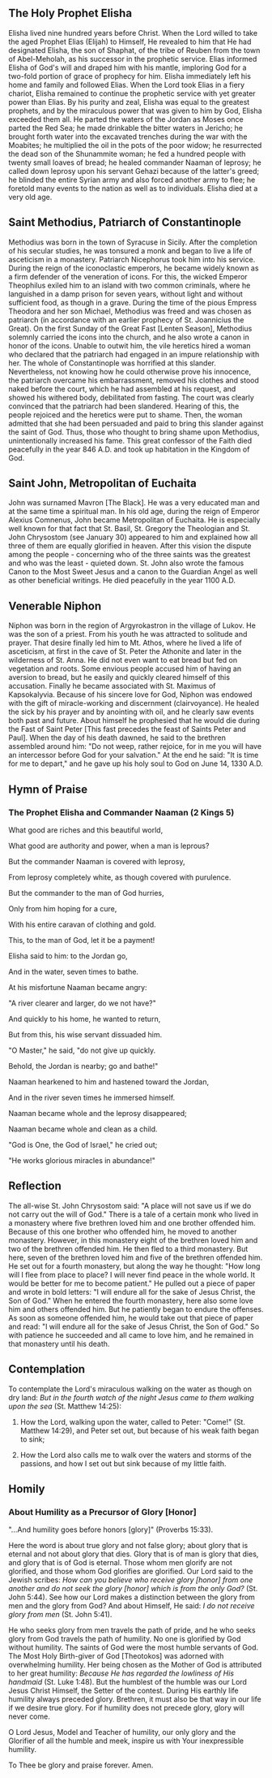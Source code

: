 ## The Holy Prophet Elisha

Elisha lived nine hundred years before Christ. When the Lord willed to take the aged Prophet Elias (Elijah) to Himself, He revealed to him that He had designated Elisha, the son of Shaphat, of the tribe of Reuben from the town of Abel-Meholah, as his successor in the prophetic service. Elias informed Elisha of God's will and draped him with his mantle, imploring God for a two-fold portion of grace of prophecy for him. Elisha immediately left his home and family and followed Elias. When the Lord took Elias in a fiery chariot, Elisha remained to continue the prophetic service with yet greater power than Elias. By his purity and zeal, Elisha was equal to the greatest prophets, and by the miraculous power that was given to him by God, Elisha exceeded them all. He parted the waters of the Jordan as Moses once parted the Red Sea; he made drinkable the bitter waters in Jericho; he brought forth water into the excavated trenches during the war with the Moabites; he multiplied the oil in the pots of the poor widow; he resurrected the dead son of the Shunammite woman; he fed a hundred people with twenty small loaves of bread; he healed commander Naaman of leprosy; he called down leprosy upon his servant Gehazi because of the latter's greed; he blinded the entire Syrian army and also forced another army to flee; he foretold many events to the nation as well as to individuals. Elisha died at a very old age.

## Saint Methodius, Patriarch of Constantinople

Methodius was born in the town of Syracuse in Sicily. After the completion of his secular studies, he was tonsured a monk and began to live a life of asceticism in a monastery. Patriarch Nicephorus took him into his service. During the reign of the iconoclastic emperors, he became widely known as a firm defender of the veneration of icons. For this, the wicked Emperor Theophilus exiled him to an island with two common criminals, where he languished in a damp prison for seven years, without light and without sufficient food, as though in a grave. During the time of the pious Empress Theodora and her son Michael, Methodius was freed and was chosen as patriarch (in accordance with an earlier prophecy of St. Joannicius the Great). On the first Sunday of the Great Fast [Lenten Season], Methodius solemnly carried the icons into the church, and he also wrote a canon in honor of the icons. Unable to outwit him, the vile heretics hired a woman who declared that the patriarch had engaged in an impure relationship with her. The whole of Constantinople was horrified at this slander. Nevertheless, not knowing how he could otherwise prove his innocence, the patriarch overcame his embarrassment, removed his clothes and stood naked before the court, which he had assembled at his request, and showed his withered body, debilitated from fasting. The court was clearly convinced that the patriarch had been slandered. Hearing of this, the people rejoiced and the heretics were put to shame. Then, the woman admitted that she had been persuaded and paid to bring this slander against the saint of God. Thus, those who thought to bring shame upon Methodius, unintentionally increased his fame. This great confessor of the Faith died peacefully in the year 846 A.D. and took up habitation in the Kingdom of God.

## Saint John, Metropolitan of Euchaita

John was surnamed Mavron [The Black]. He was a very educated man and at the same time a spiritual man. In his old age, during the reign of Emperor Alexius Comnenus, John became Metropolitan of Euchaita. He is especially well known for that fact that St. Basil, St. Gregory the Theologian and St. John Chrysostom (see January 30) appeared to him and explained how all three of them are equally glorified in heaven. After this vision the dispute among the people - concerning who of the three saints was the greatest and who was the least - quieted down. St. John also wrote the famous Canon to the Most Sweet Jesus and a canon to the Guardian Angel as well as other beneficial writings. He died peacefully in the year 1100 A.D.

## Venerable Niphon

Niphon was born in the region of Argyrokastron in the village of Lukov. He was the son of a priest. From his youth he was attracted to solitude and prayer. That desire finally led him to Mt. Athos, where he lived a life of asceticism, at first in the cave of St. Peter the Athonite and later in the wilderness of St. Anna. He did not even want to eat bread but fed on vegetation and roots. Some envious people accused him of having an aversion to bread, but he easily and quickly cleared himself of this accusation. Finally he became associated with St. Maximus of Kapsokalyvia. Because of his sincere love for God, Niphon was endowed with the gift of miracle-working and discernment (clairvoyance). He healed the sick by his prayer and by anointing with oil, and he clearly saw events both past and future. About himself he prophesied that he would die during the Fast of Saint Peter [This fast precedes the feast of Saints Peter and Paul]. When the day of his death dawned, he said to the brethren assembled around him: "Do not weep, rather rejoice, for in me you will have an intercessor before God for your salvation." At the end he said: "It is time for me to depart," and he gave up his holy soul to God on June 14, 1330 A.D.

## Hymn of Praise

### The Prophet Elisha and Commander Naaman (2 Kings 5)

What good are riches and this beautiful world,

What good are authority and power, when a man is leprous?

But the commander Naaman is covered with leprosy,

From leprosy completely white, as though covered with purulence.

But the commander to the man of God hurries,

Only from him hoping for a cure,

With his entire caravan of clothing and gold.

This, to the man of God, let it be a payment!

Elisha said to him: to the Jordan go,

And in the water, seven times to bathe.

At his misfortune Naaman became angry:

"A river clearer and larger, do we not have?"

And quickly to his home, he wanted to return,

But from this, his wise servant dissuaded him.

"O Master," he said, "do not give up quickly.

Behold, the Jordan is nearby; go and bathe!"

Naaman hearkened to him and hastened toward the Jordan,

And in the river seven times he immersed himself.

Naaman became whole and the leprosy disappeared;

Naaman became whole and clean as a child.

"God is One, the God of Israel," he cried out;

"He works glorious miracles in abundance!"

## Reflection

The all-wise St. John Chrysostom said: "A place will not save us if we do not carry out the will of God." There is a tale of a certain monk who lived in a monastery where five brethren loved him and one brother offended him. Because of this one brother who offended him, he moved to another monastery. However, in this monastery eight of the brethren loved him and two of the brethren offended him. He then fled to a third monastery. But here, seven of the brethren loved him and five of the brethren offended him. He set out for a fourth monastery, but along the way he thought: "How long will I flee from place to place? I will never find peace in the whole world. It would be better for me to become patient." He pulled out a piece of paper and wrote in bold letters: "I will endure all for the sake of Jesus Christ, the Son of God." When he entered the fourth monastery, here also some love him and others offended him. But he patiently began to endure the offenses. As soon as someone offended him, he would take out that piece of paper and read: "I will endure all for the sake of Jesus Christ, the Son of God." So with patience he succeeded and all came to love him, and he remained in that monastery until his death.

## Contemplation

To contemplate the Lord's miraculous walking on the water as though on dry land: *But in the fourth watch of the night Jesus came to them walking upon the sea* (St. Matthew 14:25):

1. How the Lord, walking upon the water, called to Peter: "Come!" (St. Matthew 14:29), and Peter set out, but because of his weak faith began to sink;

2. How the Lord also calls me to walk over the waters and storms of the passions, and how I set out but sink because of my little faith.

## Homily

### About Humility as a Precursor of Glory [Honor]

"…And humility goes before honors [glory]" (Proverbs 15:33).

Here the word is about true glory and not false glory; about glory that is eternal and not about glory that dies. Glory that is of man is glory that dies, and glory that is of God is eternal. Those whom men glorify are not glorified, and those whom God glorifies are glorified. Our Lord said to the Jewish scribes: *How can you believe who receive glory [honor] from one another and do not seek the glory [honor] which is from the only God?* (St. John 5:44). See how our Lord makes a distinction between the glory from men and the glory from God? And about Himself, He said: *I do not receive glory from men* (St. John 5:41).

He who seeks glory from men travels the path of pride, and he who seeks glory from God travels the path of humility. No one is glorified by God without humility. The saints of God were the most humble servants of God. The Most Holy Birth-giver of God [Theotokos] was adorned with overwhelming humility. Her being chosen as the Mother of God is attributed to her great humility: *Because He has regarded the lowliness of His handmaid* (St. Luke 1:48). But the humblest of the humble was our Lord Jesus Christ Himself, the Setter of the contest. During His earthly life humility always preceded glory. Brethren, it must also be that way in our life if we desire true glory. For if humility does not precede glory, glory will never come.

O Lord Jesus, Model and Teacher of humility, our only glory and the Glorifier of all the humble and meek, inspire us with Your inexpressible humility.

To Thee be glory and praise forever. Amen.
